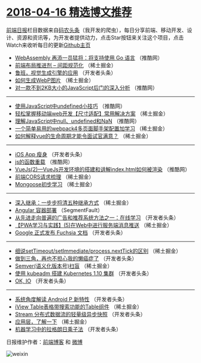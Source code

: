 # [2018-04-16 精选博文推荐](https://toutiao.qdkfweb.cn/date/2018/04/16)

[前端日报](https://qdkfweb.cn/c/news)栏目数据来自[码农头条](https://toutiao.qdkfweb.cn/)（我开发的爬虫），每日分享前端、移动开发、设计、资源和资讯等，为开发者提供动力，点击Star按钮来关注这个项目，点击Watch来收听每日的更新[Github主页](https://github.com/kujian/frontendDaily)
* [WebAssembly 再添一员猛将：将支持使用 Go 语言](https://toutiao.qdkfweb.cn/70852.html) （推酷网）
* [前端布局推进剂 &#8211; 间距规范化](https://toutiao.qdkfweb.cn/70899.html) （稀土掘金）
* [鲁班，视觉生成引擎的应用](https://toutiao.qdkfweb.cn/70841.html) （开发者头条）
* [如何生成WebP图片](https://toutiao.qdkfweb.cn/70900.html) （稀土掘金）
* [对一款不到2KB大小的JavaScript后门的深入分析](https://toutiao.qdkfweb.cn/70849.html) （推酷网）

***
* [使用JavaScript中undefined小技巧](https://toutiao.qdkfweb.cn/70848.html) （推酷网）
* [轻松掌握移动端web开发【尺寸适配】常用解决方案](https://toutiao.qdkfweb.cn/70897.html) （稀土掘金）
* [理解JavaScript中null、undefined和NaN](https://toutiao.qdkfweb.cn/70850.html) （推酷网）
* [一个简单易用的webpack4多页面脚手架配置加学习](https://toutiao.qdkfweb.cn/70898.html) （稀土掘金）
* [如何解释vue的生命周期才能令面试官满意？](https://toutiao.qdkfweb.cn/70892.html) （稀土掘金）

***
* [iOS App 瘦身](https://toutiao.qdkfweb.cn/70846.html) （开发者头条）
* [js的函数重载](https://toutiao.qdkfweb.cn/70847.html) （推酷网）
* [VueJs(2)&#8212;VueJs开发环境的搭建和讲解index.html如何被渲染](https://toutiao.qdkfweb.cn/70851.html) （推酷网）
* [前端CORS请求梳理](https://toutiao.qdkfweb.cn/70890.html) （稀土掘金）
* [Mongoose初步学习](https://toutiao.qdkfweb.cn/70901.html) （稀土掘金）

***
* [深入继承：一步步捋清五种继承方式](https://toutiao.qdkfweb.cn/70891.html) （稀土掘金）
* [Angular 容器部署](https://toutiao.qdkfweb.cn/70833.html) （SegmentFault）
* [从先进走向普遍的广告和推荐系统方法之一：在线学习](https://toutiao.qdkfweb.cn/70838.html) （开发者头条）
* [【PWA学习与实践】(5)在Web中进行服务端消息推送](https://toutiao.qdkfweb.cn/70894.html) （稀土掘金）
* [Google 正式发布 Fuchsia 文档](https://toutiao.qdkfweb.cn/70836.html) （开发者头条）

***
* [细说setTimeout/setImmediate/process.nextTick的区别](https://toutiao.qdkfweb.cn/70895.html) （稀土掘金）
* [做到三角，再也不担心我的懒癌症了](https://toutiao.qdkfweb.cn/70837.html) （开发者头条）
* [Semver(语义化版本号)扫盲](https://toutiao.qdkfweb.cn/70896.html) （稀土掘金）
* [使用 kubeadm 搭建 Kubernetes 1.10 集群](https://toutiao.qdkfweb.cn/70839.html) （开发者头条）
* [OK, IO](https://toutiao.qdkfweb.cn/70840.html) （开发者头条）

***
* [系统角度解读 Android P 新特性](https://toutiao.qdkfweb.cn/70842.html) （开发者头条）
* [iView Table表格带搜索功能的Table组件](https://toutiao.qdkfweb.cn/70889.html) （稀土掘金）
* [Stream 分布式数据流的轻量级异步快照](https://toutiao.qdkfweb.cn/70843.html) （开发者头条）
* [应用层，了解一下](https://toutiao.qdkfweb.cn/70902.html) （稀土掘金）
* [机器学习中的拉格朗日乘子法](https://toutiao.qdkfweb.cn/70844.html) （开发者头条）

日报维护作者：[前端博客](https://qdkfweb.cn/) 和 [微博](https://qdkfweb.cn/go/weibo)

![weixin](https://user-images.githubusercontent.com/3055447/38468989-651132ac-3b80-11e8-8e6b-15122322a9d7.png)